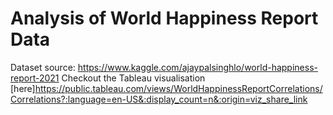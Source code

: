 # Analysis of World Happiness Report Data

Dataset source: https://www.kaggle.com/ajaypalsinghlo/world-happiness-report-2021
Checkout the Tableau visualisation [here]https://public.tableau.com/views/WorldHappinessReportCorrelations/Correlations?:language=en-US&:display_count=n&:origin=viz_share_link